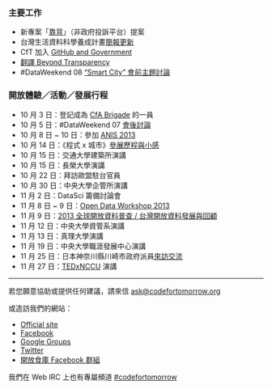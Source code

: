 ### 主要工作
- 新專案「[靠背][1]」（非政府投訴平台）提案
- 台灣生活資料科學養成計畫[簡報更新][2]
- CfT 加入 [GitHub and Government][3]
- [翻譯 Beyond Transparency][4]
- #DataWeekend 08 [“Smart City” 會前主題討論][5]

### 開放體驗／活動／發展行程
- 10 月 3 日：登記成為 [CfA Brigade][6] 的一員
- 10 月 5 日：#DataWeekend 07 [會後討論][7]
- 10 月 8 日 ~ 10 日：參加 [ANIS 2013][8]
- 10 月 14 日：《程式 x 城市》[參展歷程與小感][9]
- 10 月 15 日：交通大學建築所演講
- 10 月 15 日：長榮大學演講
- 10 月 22 日：拜訪歐盟駐台官員
- 10 月 30 日：中央大學企管所演講
- 11 月 2 日：DataSci 籌備討論會
- 11 月 8 日 ~ 9 日：[Open Data Workshop 2013][10]
- 11 月 9 日：[2013 全球開放資料普查 / 台灣開放資料發展與回顧][11]
- 11 月 12 日：中央大學資管系演講
- 11 月 13 日：真理大學演講
- 11 月 19 日：中央大學職涯發展中心演講
- 11 月 25 日：日本神奈川縣川崎市政府派員[來訪交流][12]
- 11 月 27 日：[TEDxNCCU][13] 演講

---

若您願意協助或提供任何建議，請來信 ask@codefortomorrow.org

或造訪我們的網站：

- [Official site][14]
- [Facebook][15]
- [Google Groups][16]
- [Twitter][17]
- [開放食庫 Facebook 群組][18]

我們在 Web IRC 上也有專屬頻道 [#codefortomorrow][19]


  [1]: https://groups.google.com/d/msg/codefortomorrow/uEir-5pcFJ8/8jeYcz7HjukJ
  [2]: http://www.slideshare.net/ckliu/data-science-program-by-code-for-tomorrow
  [3]: http://government.github.com/community/
  [4]: https://groups.google.com/d/msg/codefortomorrow/60Jx3cp7TLY/CcOc6FFrOOEJ
  [5]: https://groups.google.com/d/msg/codefortomorrow/Mb6GmF9WrnU/NRVfW75kA9kJ
  [6]: https://groups.google.com/d/msg/codefortomorrow/x3nhS46_0YI/bHRznEzEvoUJ
  [7]: https://groups.google.com/d/msg/codefortomorrow/bLUW8J4g510/UfXC3ViIp6EJ
  [8]: http://www.anis.asia/anis-2013/
  [9]: https://groups.google.com/d/msg/codefortomorrow/ZKN8KpZWwhM/8eBt0tiqb80J
  [10]: https://groups.google.com/d/msg/codefortomorrow/TMgEdJqPIyA/6lCPtnxXK40J
  [11]: https://registrano.com/events/odintaiwan-2013/
  [12]: https://groups.google.com/d/msg/codefortomorrow/BybG60N-ZOw/XNsldg6aF_EJ
  [13]: http://tedxnccu.com/
  [14]: http://codefortomorrow.org/
  [15]: https://www.facebook.com/CodeForTomorrow
  [16]: http://groups.google.com/group/codefortomorrow
  [17]: http://twitter.com/codefortomorrow
  [18]: https://www.facebook.com/groups/foodopendata/
  [19]: http://webchat.freenode.net/?channels=codefortomorrow
